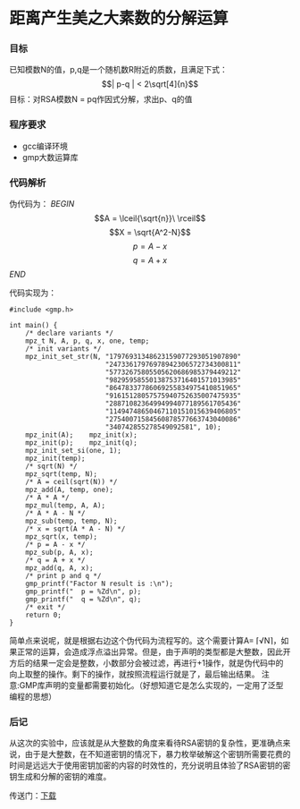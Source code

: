 # 距离产生美之大素数的分解运算

### 目标

已知模数N的值，p,q是一个随机数R附近的质数，且满足下式：
$$| p-q | < 2\sqrt[4]{n}$$
目标：对RSA模数N = pq作因式分解，求出p、q的值

### 程序要求

- gcc编译环境
- gmp大数运算库

### 代码解析

伪代码为：
$BEGIN$
$$A = \lceil{\sqrt{n}}\ \rceil$$
$$X = \sqrt{A^2-N}$$
$$p = A - x$$
$$q = A + x$$
$END$

代码实现为：

```
#include <gmp.h>

int main() {
	/* declare variants */
	mpz_t N, A, p, q, x, one, temp;
	/* init variants */
	mpz_init_set_str(N, "17976931348623159077293051907890"
	                    "24733617976978942306572734300811"
	                    "57732675805505620686985379449212"
	                    "98295958550138753716401571013985"
	                    "86478337786069255834975410851965"
	                    "91615128057575940752635007475935"
	                    "28871082364994994077189561705436"
	                    "11494748650467110151015639406805"
	                    "27540071584560878577663743040086"
	                    "340742855278549092581", 10);
	mpz_init(A);	mpz_init(x);
	mpz_init(p);	mpz_init(q);
	mpz_init_set_si(one, 1);
	mpz_init(temp);
	/* sqrt(N) */
	mpz_sqrt(temp, N);
	/* A = ceil(sqrt(N)) */
	mpz_add(A, temp, one);
	/* A * A */
	mpz_mul(temp, A, A);
	/* A * A - N */
	mpz_sub(temp, temp, N);
	/* x = sqrt(A * A - N) */
	mpz_sqrt(x, temp);
	/* p = A - x */
	mpz_sub(p, A, x);
	/* q = A + x */
	mpz_add(q, A, x);
	/* print p and q */
	gmp_printf("Factor N result is :\n");
	gmp_printf("  p = %Zd\n", p);
	gmp_printf("  q = %Zd\n", q);
	/* exit */
	return 0;
}
```

简单点来说呢，就是根据右边这个伪代码为流程写的。这个需要计算A= ⌈√N⌉，如果正常的运算，会造成浮点溢出异常。但是，由于声明的类型都是大整数，因此开方后的结果一定会是整数，小数部分会被过滤，再进行+1操作，就是伪代码中的向上取整的操作。剩下的操作，就按照流程运行就是了，最后输出结果。
注意:GMP库声明的变量都需要初始化。（好想知道它是怎么实现的，一定用了泛型编程的思想）

### 后记

从这次的实验中，应该就是从大整数的角度来看待RSA密钥的复杂性，更准确点来说，由于是大整数，在不知道密钥的情况下，暴力枚举破解这个密钥所需要花费的时间是远远大于使用密钥加密的内容的时效性的，充分说明且体验了RSA密钥的密钥生成和分解的密钥的难度。

传送门：[下载](http://pan.baidu.com/s/1i5k6SIh)